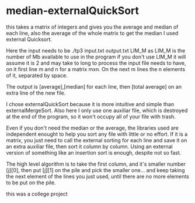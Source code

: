 # median-externalQuickSort
this takes a matrix of integers and gives you the average and median of each line, also the average of the whole matrix
to get the median I used external Quicksort.

Here the input needs to be ./tp3 input.txt output.txt LIM_M as LIM_M is the number of Mb available to use in the program
if you don't use LIM_M it will assume it is 2 and may take to long to process the input file needs to have, on it first line m and n for a matrix mxn. On the next m lines the n elements of it, separated by space.

The output is [average],[median] for each line, then [total average] on an extra line of the new file.

I chose externalQuickSort because it is more intuitive and simple than externalMergeSort. Also here I only use one auxiliar file, which is destroyed at the end of the program, so it won't occupy all of your file with trash. 

Even if you don't need the median or the average, the libraries used are independent enought to help you sort any file with little or no effort. If it is a matrix, you just need to call the external sorting for each line and save it on an extra auxiliar file, then sort it column by column. Using an external version of something like an insertion sort is enough, despite not so fast. 

The high level algorithm is to take the first column, and it's smaller number [j][0], then put [j][1] on the pile and pick the smaller one... and keep taking the next element of the lines you just used, until there are no more elements to be put on the pile.

this was a college project
